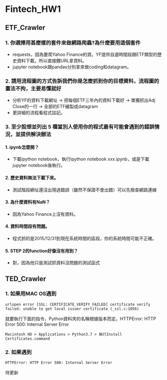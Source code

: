 # Fintech_HW1

## ETF_Crawler
### 1. 你選擇用甚麼樣的套件來做網路爬蟲?為什麼要用這個套件
* requests，因為要爬Yahoo Finance的資。YF提供自選時間段跟ETF類型的歷史資料下載，所以直接餵URL拿資料。
* jupyter notebook跟pandas分別拿來做coding和datagram。 
### 2. 請用流程圖的方式告訴我們你是怎麼抓到你的目標資料，流程圖的畫法不拘，主要易懂就好
* 分析YF的資料下載網址 → 把每個ETF三年內的資料下載好 → 單獨抓出Adj Close的一行 → 全部的ETF繪製成datagram
* 更詳細的流程看程式註記。
### 3. 至少設想並列出 5 種當別人使用你的程式最有可能會遇到的錯誤情況，並提供解決辦法
#### 1. ipynb怎麼開？
* 下載ipython notebook，執行ipython notebook xxx.ipynb，或是下載jupyter notebook後執行。
#### 2. 歷史資料無法下載下來。
* 測試階段網址還沒出現過錯誤（雖然不保證不會出錯）可以先檢查網路連線
#### 3. 為什麼資料有NaN？
* 因為Yahoo Finance上沒有資料。
#### 4. 資料時間段有問題。
* 程式抓的是2015/12/31到現在系統時間的區段，你的系統時間可能不正確。 
#### 5. STEP 2的function好像沒有用到？
* 對，因為他只是測試抓資料沒問題的測試函式

## TED_Crawler
### 1. 如果用MAC OS遇到

    urlopen error [SSL: CERTIFICATE_VERIFY_FAILED] certificate verify failed: unable to get local issuer certificate (_ssl.c:1056)
就要執行下面的指令，Python資料夾的名稱根據版本而定。HTTPError: HTTP Error 500: Internal Server Error

    Macintosh HD > Applications > Python3.7 > 執行Install Certificates.command
### 2. 如果遇到

    HTTPError: HTTP Error 500: Internal Server Error
待更新
